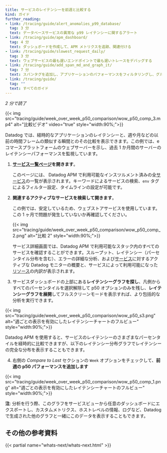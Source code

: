 ```yaml
---
title: サービスのレイテンシーを前週と比較する
kind: ガイド
further_reading:
- link: /tracing/guide/alert_anomalies_p99_database/
  tag: 3 分
  text: データベースサービスの異常な p99 レイテンシーに関するアラート
- link: /tracing/guide/apm_dashboard/
  tag: 4 分
  text: ダッシュボードを作成して、APM メトリクスを追跡、関連付ける
- link: /tracing/guide/slowest_request_daily/
  tag: 3 分
  text: ウェブサービスの最も遅いエンドポイントで最も遅いトレースをデバッグする
- link: /tracing/guide/add_span_md_and_graph_it/
  tag: 7 分
  text: スパンタグを追加し、アプリケーションのパフォーマンスをフィルタリングし、グループ化する
- link: /tracing/guide/
  tag: ""
  text: すべてのガイド
---
```


_2 分で読了_

{{< img src="tracing/guide/week_over_week_p50_comparison/wow_p50_comp_3.mp4" alt="比較ビデオ" video="true"  style="width:90%;">}}

Datadog では、経時的なアプリケーションのレイテンシーと、週や月などの以前の時間フレームの類似する瞬間とのその比較を表示できます。この例では、e コマースプラットフォームのウェブサーバーを示し、過去 1 か月間のサーバーのレイテンシーパフォーマンスを監視しています。

1. **[サービス一覧ページ][1]を開きます**。

    このページには、 Datadog  APM で利用可能なインスツルメント済みの全[サービス][2]の一覧が表示されます。キーワードによるサービスの検索、`env` タグによるフィルター設定、タイムラインの設定が可能です。
2. **関連するアクティブなサービスを検索して開きます**。

   この例では、安定しているため、ウェブストアサービスを使用しています。この 1 ヶ月で問題が発生していないか再確認してください。

    {{< img src="tracing/guide/week_over_week_p50_comparison/wow_p50_comp_2.png" alt="比較 2"  style="width:90%;">}}

   サービス詳細画面では、Datadog APM で利用可能なスタック内のすべてのサービスを確認することができます。スループット、レイテンシー（パーセンタイル分布を含む）、エラーの詳細な分析、および[サービス][2]に対するアクティブな Datadog モニターの概要と、サービスによって利用可能になった[リソース][3]の内訳が表示されます。

3. サービスダッシュボードの上部にある**レイテンシーグラフを探し**、凡例からすべてのパーセンタイルを選択解除して p50 オプションのみを残し、**レイテンシーグラフを展開**してフルスクリーンモードを表示すれば、より包括的な分析を実行できます。

{{< img src="tracing/guide/week_over_week_p50_comparison/wow_p50_s3.png" alt="週ごとの表示を有効にしたレイテンシーチャートのフルビュー"  style="width:90%;">}}

Datadog APM を使用すると、サービスのレイテンシーのさまざまなパーセンタイルを経時的に比較できますが、以下のレイテンシー分布グラフでレイテンシーの完全な分布を表示することもできます。

4. 右側の *Compare to Last* セクションの `Week` オプションをチェックして、**前週の p50 パフォーマンスを追加します**

{{< img src="tracing/guide/week_over_week_p50_comparison/wow_p50_comp_1.png" alt="週ごとの表示を有効にしたレイテンシーチャートのフルビュー"  style="width:90%;">}}

**注**: 分析を行う際、このグラフをサービスビューから任意のダッシュボードにエクスポートし、カスタムメトリクス、ホストレベルの情報、ログなど、Datadog で生成された他のグラフと一緒にこのデータを表示することもできます。

## その他の参考資料


{{< partial name="whats-next/whats-next.html" >}}

[1]: https://app.datadoghq.com/apm/services
[2]: /tracing/visualization/#services
[3]: /tracing/visualization/#resources
